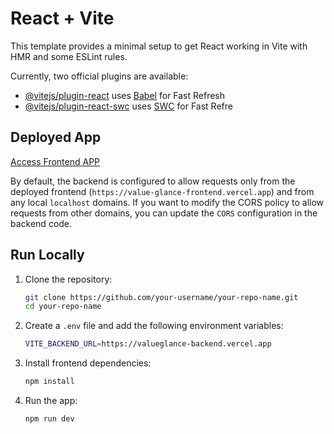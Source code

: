 # React + Vite

This template provides a minimal setup to get React working in Vite with HMR and some ESLint rules.

Currently, two official plugins are available:

- [@vitejs/plugin-react](https://github.com/vitejs/vite-plugin-react/blob/main/packages/plugin-react/README.md) uses [Babel](https://babeljs.io/) for Fast Refresh
- [@vitejs/plugin-react-swc](https://github.com/vitejs/vite-plugin-react-swc) uses [SWC](https://swc.rs/) for Fast Refre

## Deployed App
[Access Frontend APP](https://value-glance-frontend.vercel.app/)

By default, the backend is configured to allow requests only from the deployed frontend (`https://value-glance-frontend.vercel.app`) and from any local `localhost` domains.
If you want to modify the CORS policy to allow requests from other domains, you can update the `CORS` configuration in the backend code.

## Run Locally
1. Clone the repository:
    ```bash
    git clone https://github.com/your-username/your-repo-name.git
    cd your-repo-name
    ```

2. Create a `.env` file and add the following environment variables:
    ```bash
    VITE_BACKEND_URL=https://valueglance-backend.vercel.app
    ```
       
3. Install frontend dependencies:
    ```bash
    npm install
    ```

4. Run the app:
    ```bash
    npm run dev
    ```
